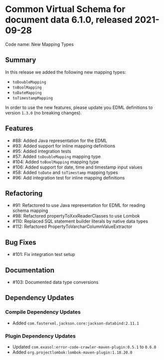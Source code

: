 # Common Virtual Schema for document data 6.1.0, released 2021-09-28

Code name: New Mapping Types

## Summary

In this release we added the following new mapping types:

* `toDoubleMapping`
* `toBoolMapping`
* `toDateMapping`
* `toTimestampMapping`

In order to use the new features, please update you EDML definitions to version `1.3.0` (no breaking changes).

## Features

* #88: Added Java representation for the EDML
* #93: Added support for inline mapping definitions
* #95: Added integration tests
* #57: Added `toDoubleMapping` mapping type
* #104: Added `toBoolMapping` mapping type
* #106: Added support for date, time and timestamp input values
* #58: Added `toDate` and `toTimestamp` mapping types
* #96: Add integration test for inline mapping definitions

## Refactoring

* #91: Refactored to use Java representation for EDML for reading schema mapping
* #98: Refactored propertyToXxxReaderClasses to use Lombok
* #110: Replaced SQL statement builder literals by native data types
* #112: Refactored PropertyToVarcharColumnValueExtractor

## Bug Fixes

* #101: Fix integration test setup

## Documentation

* #103: Documented data type conversions

## Dependency Updates

### Compile Dependency Updates

* Added `com.fasterxml.jackson.core:jackson-databind:2.11.1`

### Plugin Dependency Updates

* Updated `com.exasol:error-code-crawler-maven-plugin:0.5.1` to `0.6.0`
* Added `org.projectlombok:lombok-maven-plugin:1.18.20.0`
